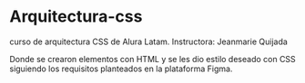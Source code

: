# Arquitectura-css
curso de arquitectura CSS de Alura Latam. 
Instructora: Jeanmarie Quijada

Donde se crearon elementos con HTML y se les dio estilo deseado con CSS siguiendo los requisitos planteados en la plataforma Figma.






